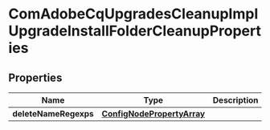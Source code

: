 

# ComAdobeCqUpgradesCleanupImplUpgradeInstallFolderCleanupProperties

## Properties

Name | Type | Description | Notes
------------ | ------------- | ------------- | -------------
**deleteNameRegexps** | [**ConfigNodePropertyArray**](ConfigNodePropertyArray.md) |  |  [optional]




